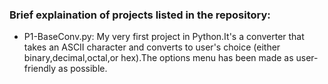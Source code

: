 ### **Brief explaination of projects listed in the repository:** 

* P1-BaseConv.py:
My very first project in Python.It's a converter that takes an ASCII character and converts to user's choice (either binary,decimal,octal,or hex).The options menu has been made as user-friendly as possible.
